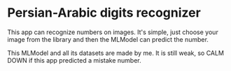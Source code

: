 # Persian-Arabic digits recognizer

This app can recognize numbers on images.
It's simple, just choose your image from the library and then the MLModel can predict the number.

This MLModel and all its datasets are made by me. It is still weak, so CALM DOWN if this app predicted a mistake number.
